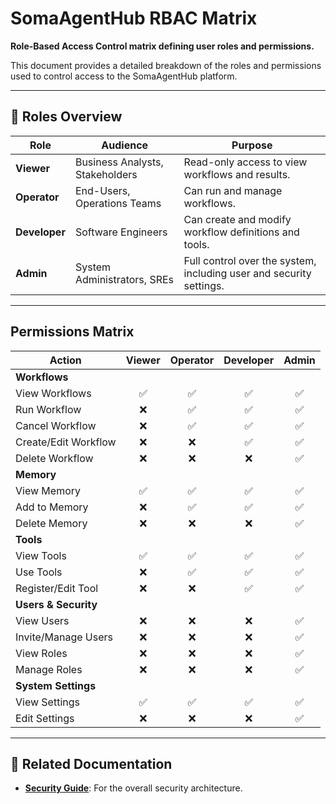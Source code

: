 # SomaAgentHub RBAC Matrix

**Role-Based Access Control matrix defining user roles and permissions.**

This document provides a detailed breakdown of the roles and permissions used to control access to the SomaAgentHub platform.

---

## 🎯 Roles Overview

| Role | Audience | Purpose |
|---|---|---|
| **Viewer** | Business Analysts, Stakeholders | Read-only access to view workflows and results. |
| **Operator** | End-Users, Operations Teams | Can run and manage workflows. |
| **Developer** | Software Engineers | Can create and modify workflow definitions and tools. |
| **Admin** | System Administrators, SREs | Full control over the system, including user and security settings. |

---

## Permissions Matrix

| Action | Viewer | Operator | Developer | Admin |
|---|:---:|:---:|:---:|:---:|
| **Workflows** | | | | |
| View Workflows | ✅ | ✅ | ✅ | ✅ |
| Run Workflow | ❌ | ✅ | ✅ | ✅ |
| Cancel Workflow | ❌ | ✅ | ✅ | ✅ |
| Create/Edit Workflow | ❌ | ❌ | ✅ | ✅ |
| Delete Workflow | ❌ | ❌ | ❌ | ✅ |
| **Memory** | | | | |
| View Memory | ✅ | ✅ | ✅ | ✅ |
| Add to Memory | ❌ | ✅ | ✅ | ✅ |
| Delete Memory | ❌ | ❌ | ❌ | ✅ |
| **Tools** | | | | |
| View Tools | ✅ | ✅ | ✅ | ✅ |
| Use Tools | ❌ | ✅ | ✅ | ✅ |
| Register/Edit Tool | ❌ | ❌ | ✅ | ✅ |
| **Users & Security** | | | | |
| View Users | ❌ | ❌ | ❌ | ✅ |
| Invite/Manage Users | ❌ | ❌ | ❌ | ✅ |
| View Roles | ❌ | ❌ | ❌ | ✅ |
| Manage Roles | ❌ | ❌ | ❌ | ✅ |
| **System Settings** | | | | |
| View Settings | ✅ | ✅ | ✅ | ✅ |
| Edit Settings | ❌ | ❌ | ❌ | ✅ |

---
## 🔗 Related Documentation
- **[Security Guide](./index.md)**: For the overall security architecture.
